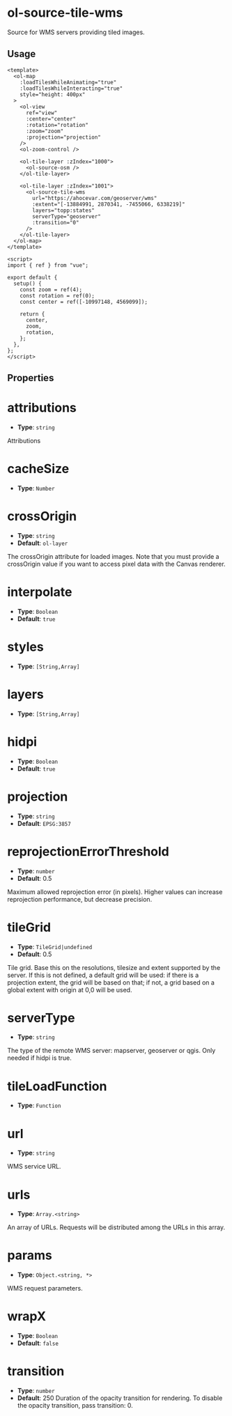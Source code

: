 # ol-source-tile-wms

Source for WMS servers providing tiled images.

<script setup>
import TileWMSDemo from "@demos/TileWMSDemo.vue"
</script>

<ClientOnly>
<TileWMSDemo />
</ClientOnly>

## Usage

```vue
<template>
  <ol-map
    :loadTilesWhileAnimating="true"
    :loadTilesWhileInteracting="true"
    style="height: 400px"
  >
    <ol-view
      ref="view"
      :center="center"
      :rotation="rotation"
      :zoom="zoom"
      :projection="projection"
    />
    <ol-zoom-control />

    <ol-tile-layer :zIndex="1000">
      <ol-source-osm />
    </ol-tile-layer>

    <ol-tile-layer :zIndex="1001">
      <ol-source-tile-wms
        url="https://ahocevar.com/geoserver/wms"
        :extent="[-13884991, 2870341, -7455066, 6338219]"
        layers="topp:states"
        serverType="geoserver"
        :transition="0"
      />
    </ol-tile-layer>
  </ol-map>
</template>

<script>
import { ref } from "vue";

export default {
  setup() {
    const zoom = ref(4);
    const rotation = ref(0);
    const center = ref([-10997148, 4569099]);

    return {
      center,
      zoom,
      rotation,
    };
  },
};
</script>
```

## Properties

# attributions

- **Type**: `string`

Attributions

# cacheSize

- **Type**: `Number`

# crossOrigin

- **Type**: `string`
- **Default**: `ol-layer`

The crossOrigin attribute for loaded images. Note that you must provide a crossOrigin value if you want to access pixel data with the Canvas renderer.

# interpolate

- **Type**: `Boolean`
- **Default**: `true`

# styles

- **Type**: `[String,Array]`

# layers

- **Type**: `[String,Array]`

# hidpi

- **Type**: `Boolean`
- **Default**: `true`

# projection

- **Type**: `string`
- **Default**: `EPSG:3857`

# reprojectionErrorThreshold

- **Type**: `number `
- **Default**: 0.5

Maximum allowed reprojection error (in pixels). Higher values can increase reprojection performance, but decrease precision.

# tileGrid

- **Type**: `TileGrid|undefined`
- **Default**: 0.5

Tile grid. Base this on the resolutions, tilesize and extent supported by the server. If this is not defined, a default grid will be used: if there is a projection extent, the grid will be based on that; if not, a grid based on a global extent with origin at 0,0 will be used.

# serverType

- **Type**: `string`

The type of the remote WMS server: mapserver, geoserver or qgis. Only needed if hidpi is true.

# tileLoadFunction

- **Type**: `Function`

# url

- **Type**: `string`

WMS service URL.

# urls

- **Type**: `Array.<string>`

An array of URLs. Requests will be distributed among the URLs in this array.

# params

- **Type**: `Object.<string, *>`

WMS request parameters.

# wrapX

- **Type**: `Boolean`
- **Default**: `false`

# transition

- **Type**: `number`
- **Default**: 250
  Duration of the opacity transition for rendering. To disable the opacity transition, pass transition: 0.

